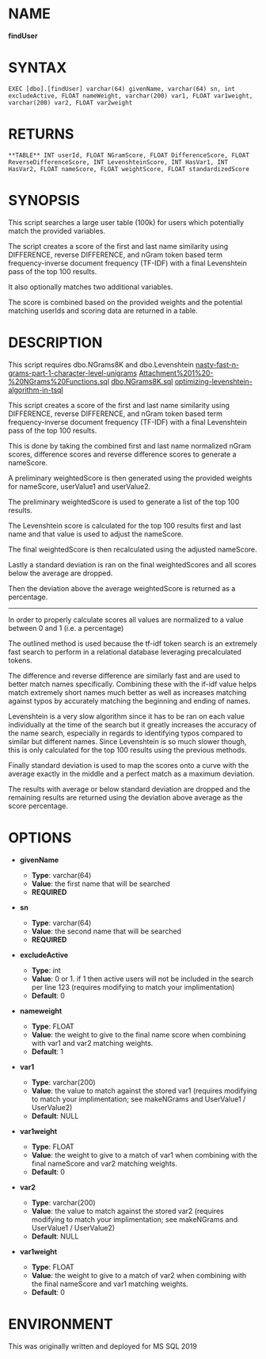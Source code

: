 # NAME
**findUser**

# SYNTAX
```
EXEC [dbo].[findUser] varchar(64) givenName, varchar(64) sn, int excludeActive, FLOAT nameWeight, varchar(200) var1, FLOAT var1weight, varchar(200) var2, FLOAT var2weight
```

# RETURNS
```
**TABLE** INT userId, FLOAT NGramScore, FLOAT DifferenceScore, FLOAT ReverseDifferenceScore, INT LevenshteinScore, INT HasVar1, INT HasVar2, FLOAT nameScore, FLOAT weightScore, FLOAT standardizedScore
```

# SYNOPSIS
This script searches a large user table (100k) for users which potentially match the provided variables.

The script creates a score of the first and last name similarity using DIFFERENCE, reverse DIFFERENCE, and nGram token based term frequency-inverse document frequency (TF-IDF) with a final Levenshtein pass of the top 100 results.

It also optionally matches two additional variables.

The score is combined based on the provided weights and the potential matching userIds and scoring data are returned in a table.

# DESCRIPTION
This script requires dbo.NGrams8K and dbo.Levenshtein
[nasty-fast-n-grams-part-1-character-level-unigrams](https://www.sqlservercentral.com/articles/nasty-fast-n-grams-part-1-character-level-unigrams)
[Attachment%201%20-%20NGrams%20Functions.sql](https://www.sqlservercentral.com/wp-content/uploads/2019/05/Attachment%201%20-%20NGrams%20Functions.sql)
[dbo.NGrams8K.sql](https://github.com/AlanBurstein/SQL-Library/blob/master/dbo.NGrams8K.sql)
[optimizing-levenshtein-algorithm-in-tsql](http://blog.softwx.net/2014/12/optimizing-levenshtein-algorithm-in-tsql.html)

This script creates a score of the first and last name similarity using 
DIFFERENCE, reverse DIFFERENCE, and nGram token based term frequency-inverse document frequency (TF-IDF)
with a final Levenshtein pass of the top 100 results.

This is done by taking the combined first and last name normalized nGram scores, difference scores and reverse difference scores
to generate a nameScore.

A preliminary weightedScore is then generated using the provided weights for nameScore, userValue1 and userValue2.

The preliminary weightedScore is used to generate a list of the top 100 results.

The Levenshtein score is calculated for the top 100 results first and last name and that value is used to adjust the nameScore.

The final weightedScore is then recalculated using the adjusted nameScore.

Lastly a standard deviation is ran on the final weightedScores and all scores below the average are dropped.

Then the deviation above the average weightedScore is returned as a percentage.

---------------------------

In order to properly calculate scores all values are normalized to a value between 0 and 1 (i.e. a percentage)

The outlined method is used because the tf-idf token search is an extremely fast search to perform in a relational database 
leveraging precalculated tokens.

The difference and reverse difference are similarly fast and are used to better match names specifically. Combining these with 
the if-idf value helps match extremely short names much better as well as increases matching against typos by accurately matching 
the beginning and ending of names.

Levenshtein is a very slow algorithm since it has to be ran on each value individually at the time of the search but it greatly increases
the accuracy of the name search, especially in regards to identifying typos compared to similar but different names. Since Levenshtein 
is so much slower though, this is only calculated for the top 100 results using the previous methods.

Finally standard deviation is used to map the scores onto a curve with the average exactly in the middle and a perfect match as a maximum deviation.

The results with average or below standard deviation are dropped and the remaining results are returned using the deviation above average as the
score percentage.

# OPTIONS
- **givenName**
  - **Type**: varchar(64)
  - **Value**: the first name that will be searched
  - **REQUIRED**
    
- **sn**
  - **Type**: varchar(64)
  - **Value**: the second name that will be searched
  - **REQUIRED**

- **excludeActive**
  - **Type**: int
  - **Value**: 0 or 1. if 1 then active users will not be included in the search per line 123 (requires modifying to match your implimentation)
  - **Default**: 0

- **nameweight**
  - **Type**: FLOAT
  - **Value**: the weight to give to the final name score when combining with var1 and var2 matching weights.
  - **Default**: 1

- **var1**
  - **Type**: varchar(200)
  - **Value**: the value to match against the stored var1 (requires modifying to match your implimentation; see makeNGrams and UserValue1 / UserValue2)
  - **Default**: NULL

- **var1weight**
  - **Type**: FLOAT
  - **Value**: the weight to give to a match of var1 when combining with the final nameScore and var2 matching weights.
  - **Default**: 0

- **var2**
  - **Type**: varchar(200)
  - **Value**: the value to match against the stored var2 (requires modifying to match your implimentation; see makeNGrams and UserValue1 / UserValue2)
  - **Default**: NULL

- **var1weight**
  - **Type**: FLOAT
  - **Value**: the weight to give to a match of var2 when combining with the final nameScore and var1 matching weights.
  - **Default**: 0
 
# ENVIRONMENT
This was originally written and deployed for MS SQL 2019
